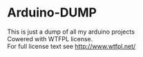 # Arduino-DUMP
This is just a dump of all my arduino projects<br>
Cowered with WTFPL license.<br> 
For full license text see <a href="http://www.wtfpl.net/">http://www.wtfpl.net/</a>
